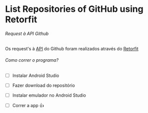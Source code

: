 # List Repositories of GitHub using Retorfit

###### Request à API Github

Os request's à [API](https://docs.github.com/en/rest/reference/search#search-repositories) do Github foram realizados através do [Retorfit](https://square.github.io/retrofit/)

###### Como correr o programa?

- [ ] Instalar Android Studio
- [ ] Fazer download do repositório
- [ ] Instalar emulador no Android Studio
- [ ] Correr a app :thumbsup:




